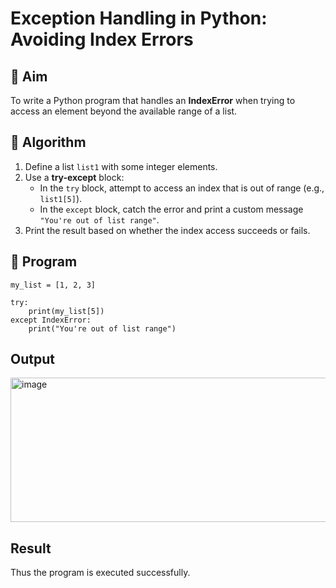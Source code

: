 # Exception Handling in Python: Avoiding Index Errors

## 🎯 Aim
To write a Python program that handles an **IndexError** when trying to access an element beyond the available range of a list.

## 🧠 Algorithm
1. Define a list `list1` with some integer elements.
2. Use a **try-except** block:
   - In the `try` block, attempt to access an index that is out of range (e.g., `list1[5]`).
   - In the `except` block, catch the error and print a custom message `"You're out of list range"`.
3. Print the result based on whether the index access succeeds or fails.

## 🧾 Program
```
my_list = [1, 2, 3]

try:
    print(my_list[5])  
except IndexError:
    print("You're out of list range")
```
## Output

<img width="1226" height="231" alt="image" src="https://github.com/user-attachments/assets/38a2cbb6-0288-44e4-8a1d-27102dbb65fe" />

## Result
Thus the program is executed successfully.
